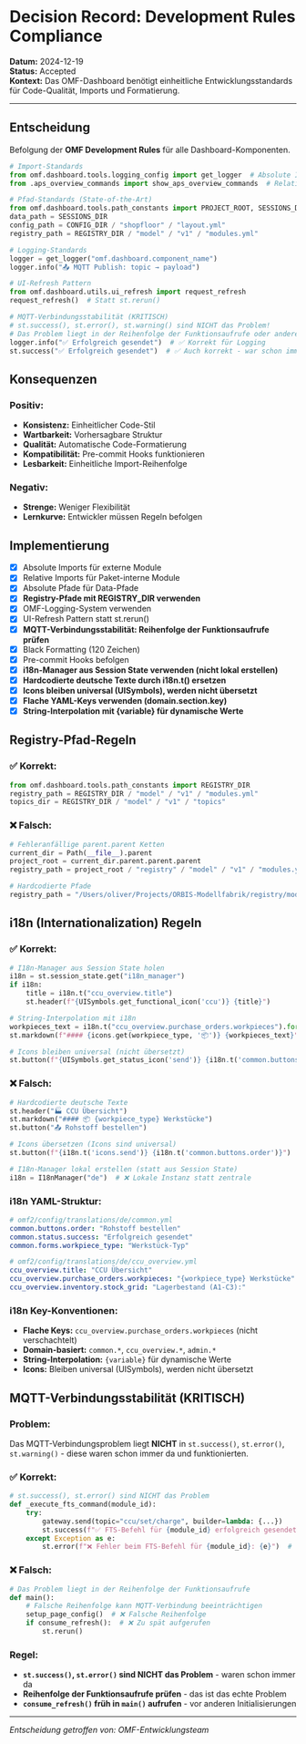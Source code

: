# Decision Record: Development Rules Compliance

**Datum:** 2024-12-19  
**Status:** Accepted  
**Kontext:** Das OMF-Dashboard benötigt einheitliche Entwicklungsstandards für Code-Qualität, Imports und Formatierung.

---

## Entscheidung

Befolgung der **OMF Development Rules** für alle Dashboard-Komponenten.

```python
# Import-Standards
from omf.dashboard.tools.logging_config import get_logger  # Absolute Imports für externe Module
from .aps_overview_commands import show_aps_overview_commands  # Relative Imports für Paket-interne Module

# Pfad-Standards (State-of-the-Art)
from omf.dashboard.tools.path_constants import PROJECT_ROOT, SESSIONS_DIR, CONFIG_DIR, REGISTRY_DIR
data_path = SESSIONS_DIR
config_path = CONFIG_DIR / "shopfloor" / "layout.yml"
registry_path = REGISTRY_DIR / "model" / "v1" / "modules.yml"

# Logging-Standards
logger = get_logger("omf.dashboard.component_name")
logger.info("📤 MQTT Publish: topic → payload")

# UI-Refresh Pattern
from omf.dashboard.utils.ui_refresh import request_refresh
request_refresh()  # Statt st.rerun()

# MQTT-Verbindungsstabilität (KRITISCH)
# st.success(), st.error(), st.warning() sind NICHT das Problem!
# Das Problem liegt in der Reihenfolge der Funktionsaufrufe oder anderen Änderungen
logger.info("✅ Erfolgreich gesendet")  # ✅ Korrekt für Logging
st.success("✅ Erfolgreich gesendet")  # ✅ Auch korrekt - war schon immer da
```

## Konsequenzen

### Positiv:
- **Konsistenz:** Einheitlicher Code-Stil
- **Wartbarkeit:** Vorhersagbare Struktur
- **Qualität:** Automatische Code-Formatierung
- **Kompatibilität:** Pre-commit Hooks funktionieren
- **Lesbarkeit:** Einheitliche Import-Reihenfolge

### Negativ:
- **Strenge:** Weniger Flexibilität
- **Lernkurve:** Entwickler müssen Regeln befolgen

## Implementierung

- [x] Absolute Imports für externe Module
- [x] Relative Imports für Paket-interne Module
- [x] Absolute Pfade für Data-Pfade
- [x] **Registry-Pfade mit REGISTRY_DIR verwenden**
- [x] OMF-Logging-System verwenden
- [x] UI-Refresh Pattern statt st.rerun()
- [x] **MQTT-Verbindungsstabilität: Reihenfolge der Funktionsaufrufe prüfen**
- [x] Black Formatting (120 Zeichen)
- [x] Pre-commit Hooks befolgen
- [x] **i18n-Manager aus Session State verwenden (nicht lokal erstellen)**
- [x] **Hardcodierte deutsche Texte durch i18n.t() ersetzen**
- [x] **Icons bleiben universal (UISymbols), werden nicht übersetzt**
- [x] **Flache YAML-Keys verwenden (domain.section.key)**
- [x] **String-Interpolation mit {variable} für dynamische Werte**

## Registry-Pfad-Regeln

### ✅ Korrekt:
```python
from omf.dashboard.tools.path_constants import REGISTRY_DIR
registry_path = REGISTRY_DIR / "model" / "v1" / "modules.yml"
topics_dir = REGISTRY_DIR / "model" / "v1" / "topics"
```

### ❌ Falsch:
```python
# Fehleranfällige parent.parent Ketten
current_dir = Path(__file__).parent
project_root = current_dir.parent.parent.parent
registry_path = project_root / "registry" / "model" / "v1" / "modules.yml"

# Hardcodierte Pfade
registry_path = "/Users/oliver/Projects/ORBIS-Modellfabrik/registry/model/v1/modules.yml"
```

## i18n (Internationalization) Regeln

### ✅ Korrekt:
```python
# I18n-Manager aus Session State holen
i18n = st.session_state.get("i18n_manager")
if i18n:
    title = i18n.t("ccu_overview.title")
    st.header(f"{UISymbols.get_functional_icon('ccu')} {title}")

# String-Interpolation mit i18n
workpieces_text = i18n.t("ccu_overview.purchase_orders.workpieces").format(workpiece_type=workpiece_type)
st.markdown(f"#### {icons.get(workpiece_type, '📦')} {workpieces_text}")

# Icons bleiben universal (nicht übersetzt)
st.button(f"{UISymbols.get_status_icon('send')} {i18n.t('common.buttons.order')}")
```

### ❌ Falsch:
```python
# Hardcodierte deutsche Texte
st.header("🏭 CCU Übersicht")
st.markdown("#### 📦 {workpiece_type} Werkstücke")
st.button("📤 Rohstoff bestellen")

# Icons übersetzen (Icons sind universal)
st.button(f"{i18n.t('icons.send')} {i18n.t('common.buttons.order')}")  # ❌ Icons nicht übersetzen

# I18n-Manager lokal erstellen (statt aus Session State)
i18n = I18nManager("de")  # ❌ Lokale Instanz statt zentrale
```

### i18n YAML-Struktur:
```yaml
# omf2/config/translations/de/common.yml
common.buttons.order: "Rohstoff bestellen"
common.status.success: "Erfolgreich gesendet"
common.forms.workpiece_type: "Werkstück-Typ"

# omf2/config/translations/de/ccu_overview.yml  
ccu_overview.title: "CCU Übersicht"
ccu_overview.purchase_orders.workpieces: "{workpiece_type} Werkstücke"
ccu_overview.inventory.stock_grid: "Lagerbestand (A1-C3):"
```

### i18n Key-Konventionen:
- **Flache Keys:** `ccu_overview.purchase_orders.workpieces` (nicht verschachtelt)
- **Domain-basiert:** `common.*`, `ccu_overview.*`, `admin.*`
- **String-Interpolation:** `{variable}` für dynamische Werte
- **Icons:** Bleiben universal (UISymbols), werden nicht übersetzt

## MQTT-Verbindungsstabilität (KRITISCH)

### Problem:
Das MQTT-Verbindungsproblem liegt **NICHT** in `st.success()`, `st.error()`, `st.warning()` - diese waren schon immer da und funktionierten.

### ✅ Korrekt:
```python
# st.success(), st.error() sind NICHT das Problem
def _execute_fts_command(module_id):
    try:
        gateway.send(topic="ccu/set/charge", builder=lambda: {...})
        st.success(f"✅ FTS-Befehl für {module_id} erfolgreich gesendet!")  # ✅ OK
    except Exception as e:
        st.error(f"❌ Fehler beim FTS-Befehl für {module_id}: {e}")  # ✅ OK
```

### ❌ Falsch:
```python
# Das Problem liegt in der Reihenfolge der Funktionsaufrufe
def main():
    # Falsche Reihenfolge kann MQTT-Verbindung beeinträchtigen
    setup_page_config()  # ❌ Falsche Reihenfolge
    if consume_refresh():  # ❌ Zu spät aufgerufen
        st.rerun()
```

### Regel:
- **`st.success()`, `st.error()` sind NICHT das Problem** - waren schon immer da
- **Reihenfolge der Funktionsaufrufe prüfen** - das ist das echte Problem
- **`consume_refresh()` früh in `main()` aufrufen** - vor anderen Initialisierungen

---

*Entscheidung getroffen von: OMF-Entwicklungsteam*
